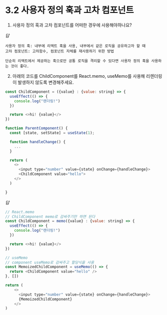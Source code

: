 # 3.2 사용자 정의 훅과 고차 컴포넌트

1. 사용자 정의 훅과 고차 컴포넌트를 어떠한 경우에 사용해야하나요?

_답_

```
사용자 정의 훅: 내부에 리액트 훅을 사용, 내부에서 같은 로직을 공유하고자 할 때
고차 컴포넌트: 고차함수, 컴포넌트 자체를 재사용하기 위한 방법

단순히 리액트에서 제공하는 훅으로만 공통 로직을 격리할 수 있다면 사용자 정의 훅을 사용하는 것이 좋다.
```

2. 아래의 코드를 ChildComponent를 React.memo, useMemo를 사용해 리렌더링이 발생하지 않도록 변경해주세요.

```js
const ChildComponent = ({value} : {value: string} => {
  useEffect(() => {
    console.log("렌더링!")
  })

  return <>hi! {value}</>
})

function ParentComponent() {
  const [state, setState] = useState(1);

  function handleChange() {
    ...
  }

  return (
    <>
      <input type="number" value={state} onChange={handleChange}>
      <ChildComponent value="hello">
    </>
  )

}
```

_답_

```js
// React.memo
// ChildComponent memo로 감싸주기만 하면 된다
const ChildComponent = memo({value} : {value: string} => {
  useEffect(() => {
    console.log("렌더링!")
  })

  return <>hi! {value}</>
})

// useMemo
// component useMemo로 감싸주고 할당식을 사용
const MemoizedChildComponent = useMemo(() => {
  return <ChildComponent value="hello" />
}, [])

return (
    <>
      <input type="number" value={state} onChange={handleChange}>
      {MemoizedChildComponent}
    </>
)
```
